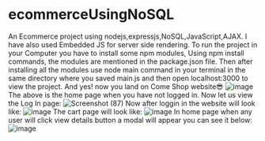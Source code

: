 # ecommerceUsingNoSQL
An Ecommerce project using nodejs,expressjs,NoSQL,JavaScript,AJAX.
I have also used Embedded JS for server side rendering.
To run the project in your Computer you have to install some npm modules,
Using npm install commands, the modules are mentioned in the package.json file.
Then after installing all the modules use node main command in your terminal in the same directory
where you saved main.js and then open localhost:3000 to view the project.
And yes! now you land on Come Shop website😎
![image](https://user-images.githubusercontent.com/121314308/227178684-7e55a777-122f-4e42-bcf0-8ee76b169af3.png)
The above is the home page when you have not logged in.
Now let us view the Log In page:
![Screenshot (87)](https://user-images.githubusercontent.com/121314308/227179773-b089ef13-298c-413a-bfe5-ee9ff44dfade.png)
Now after loggin in the website will look like:
![image](https://user-images.githubusercontent.com/121314308/227180643-ce86cefc-8816-4849-866c-d86d9585c95c.png)
The cart page will look like:
![image](https://user-images.githubusercontent.com/121314308/227181250-fd168bbb-cae1-44fd-a3f0-dbe4dc1d96a5.png)
In home page when any user will click view details button a modal will appear you can see it below:
![image](https://user-images.githubusercontent.com/121314308/227181665-30bbcc25-1ba8-46ca-87a8-6e7a7847fbff.png)
